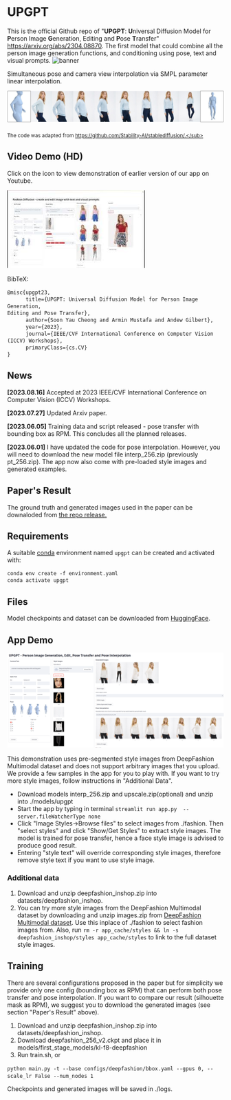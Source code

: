 # UPGPT
This is the official Github repo of "**UPGPT**: **U**niversal Diffusion Model for **P**erson Image **G**eneration, Editing and **P**ose **T**ransfer"
https://arxiv.org/abs/2304.08870. The first model that could combine all the person image generation functions, and conditioning using pose, text and visual prompts.
![banner](https://user-images.githubusercontent.com/19167278/234025496-242e3df0-5f5c-49bc-ba08-9aeaa5907172.png)

Simultaneous pose and camera view interpolation via SMPL parameter linear interpolation.

![Interpolation](assets/interp_1.jpg)

<sub> The code was adapted from https://github.com/Stability-AI/stablediffusion/.</sub>



## Video Demo (HD) 
Click on the icon to view demonstration of earlier version of our app on Youtube. 

[![Video Demo (HD)](assets/video.jpg)](https://youtu.be/2E8MSRlcN54)


BibTeX:
```
@misc{upgpt23,
      title={UPGPT: Universal Diffusion Model for Person Image Generation,
Editing and Pose Transfer}, 
      author={Soon Yau Cheong and Armin Mustafa and Andew Gilbert},
      year={2023},
      journal={IEEE/CVF International Conference on Computer Vision (ICCV) Workshops},
      primaryClass={cs.CV}
}
```
## News 
**[2023.08.16]** Accepted at 2023 IEEE/CVF International Conference on Computer Vision (ICCV) Workshops.

**[2023.07.27]** Updated Arxiv paper.

**[2023.06.05]** Training data and script released - pose transfer with bounding box as RPM. This concludes all the planned releases.

**[2023.06.01]** I have updated the code for pose interpolation. However, you will need to download the new model file interp_256.zip (previously pt_256.zip). The app now also come with pre-loaded style images and generated examples.


## Paper's Result
The ground truth and generated images used in the paper can be downaloded from
[the repo release.](https://github.com/soon-yau/upgpt/releases/tag/v1.0.0)

## Requirements
A suitable [conda](https://conda.io/) environment named `upgpt` can be created
and activated with:

```
conda env create -f environment.yaml
conda activate upgpt
```
## Files
Model checkpoints and dataset can be downloaded from [HuggingFace](https://huggingface.co/soonyau/upgpt/tree/main). 

## App Demo

![App](./assets/app.png)

This demonstration uses pre-segmented style images from DeepFashion Multimodal dataset and does not support arbitrary images that you upload. We provide a few samples in the app for you to play with. If you want to try more style images, follow instructions in  "Additional Data".
- Download models interp_256.zip and upscale.zip(optional) and unzip into ./models/upgpt
- Start the app by typing in terminal `streamlit run app.py  --server.fileWatcherType none`
- Click "Image Styles->Browse files" to select images from ./fashion. Then "select styles" and click "Show/Get Styles" to extract style images. The model is trained for pose transfer, hence a face style image is advised to produce good result.
- Entering "style text" will override corresponding style images, therefore remove style text if you want to use style image.
 
### Additional data
1. Download and unzip deepfashion_inshop.zip into datasets/deepfashion_inshop.
2. You can try more style images from the DeepFashion Multimodal dataset by downloading and unzip images.zip from [DeepFashion Multimodal dataset](https://github.com/yumingj/DeepFashion-MultiModal). Use this inplace of ./fashion to select fashion images from. Also, run `rm -r app_cache/styles && ln -s deepfashion_inshop/styles app_cache/styles` to link to the full dataset style images. 
 
## Training
There are several configurations proposed in the paper but for simplicity we provide only one config (bounding box as RPM) that can perform both pose transfer and pose interpolation. If you want to compare our result (silhouette mask as RPM), we suggest you to download the generated images (see section "Paper's Result" above).

1. Download and unzip deepfashion_inshop.zip into datasets/deepfashion_inshop.
2. Download deepfashion_256_v2.ckpt and place it in models/first_stage_models/kl-f8-deepfashion
3. Run train.sh, or 

```python main.py -t --base configs/deepfashion/bbox.yaml --gpus 0, --scale_lr False --num_nodes 1```

Checkpoints and generated images will be saved in ./logs.



